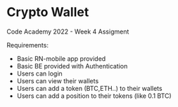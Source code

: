 # Crypto Wallet
Code Academy 2022 - Week 4 Assigment


Requirements:
  - Basic RN-mobile app provided
  - Basic BE provided with Authentication
  - Users can login
  - Users can view their wallets
  - Users can add a token (BTC,ETH..) to their wallets
  - Users can add a position to their tokens (like 0.1 BTC)


